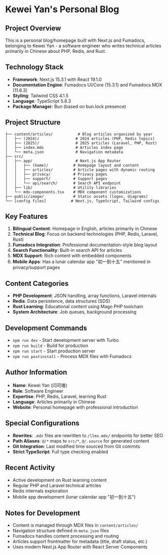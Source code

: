 # Kewei Yan's Personal Blog

## Project Overview
This is a personal blog/homepage built with Next.js and Fumadocs, belonging to Kewei Yan - a software engineer who writes technical articles primarily in Chinese about PHP, Redis, and Rust.

## Technology Stack
- **Framework**: Next.js 15.3.1 with React 19.1.0
- **Documentation Engine**: Fumadocs UI/Core (15.3.1) and Fumadocs MDX (11.6.3)
- **Styling**: Tailwind CSS 4.1.5
- **Language**: TypeScript 5.8.3
- **Package Manager**: Bun (based on bun.lock presence)

## Project Structure
```
├── content/articles/           # Blog articles organized by year
│   ├── (2024)/                # 2024 articles (PHP, Redis topics)
│   ├── (2025)/                # 2025 articles (Laravel, PHP, Rust)
│   ├── index.mdx              # Articles index page
│   └── meta.json              # Navigation metadata
├── src/
│   ├── app/                   # Next.js App Router
│   │   ├── (home)/           # Homepage layout and content
│   │   ├── articles/         # Article pages with dynamic routing
│   │   ├── privacy/          # Privacy pages
│   │   ├── support/          # Support pages
│   │   └── api/search/       # Search API endpoint
│   ├── lib/                  # Utility libraries
│   └── mdx-components.tsx    # MDX component customizations
├── public/image/             # Static assets (logos, diagrams)
└── [config files]           # Next.js, TypeScript, Tailwind configs
```

## Key Features
1. **Bilingual Content**: Homepage in English, articles primarily in Chinese
2. **Technical Blog**: Focus on backend technologies (PHP, Redis, Laravel, Rust)
3. **Fumadocs Integration**: Professional documentation-style blog layout
4. **Search Functionality**: Built-in search API for articles
5. **MDX Support**: Rich content with embedded components
6. **Mobile Apps**: Has a lunar calendar app "初一到十五" mentioned in privacy/support pages

## Content Categories
- **PHP Development**: JSON handling, array functions, Laravel internals
- **Redis**: Data persistence, data structures (SDS)
- **Rust Learning**: Educational content using Mago PHP toolchain
- **System Architecture**: Job queues, background processing

## Development Commands
- `npm run dev` - Start development server with Turbo
- `npm run build` - Build for production
- `npm run start` - Start production server
- `npm run postinstall` - Process MDX files with Fumadocs

## Author Information
- **Name**: Kewei Yan (闫可维)
- **Role**: Software Engineer
- **Expertise**: PHP, Redis, Laravel, learning Rust
- **Language**: Articles primarily in Chinese
- **Website**: Personal homepage with professional introduction

## Special Configurations
- **Rewrites**: `.mdx` files are rewritten to `/llms.mdx/` endpoints for better SEO
- **Path Aliases**: `@/*` maps to `src/*`, `@/.source` for generated content
- **Git Integration**: Last modified time sourced from Git commits
- **Strict TypeScript**: Full type checking enabled

## Recent Activity
- Active development on Rust learning content
- Regular PHP and Laravel technical articles
- Redis internals exploration
- Mobile app development (lunar calendar app "初一到十五")

## Notes for Development
- Content is managed through MDX files in `content/articles/`
- Navigation structure defined in `meta.json` files
- Fumadocs handles content processing and routing
- Articles support frontmatter for metadata (title, draft status, etc.)
- Uses modern Next.js App Router with React Server Components